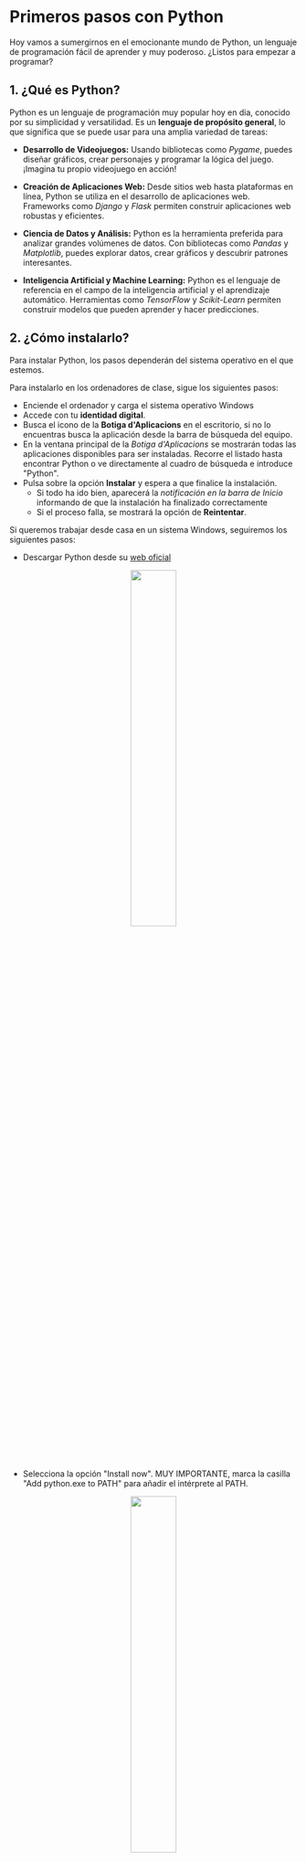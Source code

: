 # Primeros pasos con Python

Hoy vamos a sumergirnos en el emocionante mundo de Python, un lenguaje de programación fácil de aprender y muy poderoso. ¿Listos para empezar a programar? 

## 1. ¿Qué es Python?

Python es un lenguaje de programación muy popular hoy en dia, conocido por su simplicidad y versatilidad. Es un **lenguaje de propósito general**, lo que significa que se puede usar para una amplia variedad de tareas:

* **Desarrollo de Videojuegos:** Usando bibliotecas como *Pygame*, puedes diseñar gráficos, crear personajes y programar la lógica del juego. ¡Imagina tu propio videojuego en acción!

* **Creación de Aplicaciones Web:** Desde sitios web hasta plataformas en línea, Python se utiliza en el desarrollo de aplicaciones web. Frameworks como *Django* y *Flask* permiten construir aplicaciones web robustas y eficientes.

* **Ciencia de Datos y Análisis:** Python es la herramienta preferida para analizar grandes volúmenes de datos. Con bibliotecas como *Pandas* y *Matplotlib*, puedes explorar datos, crear gráficos y descubrir patrones interesantes.

* **Inteligencia Artificial y Machine Learning:** Python es el lenguaje de referencia en el campo de la inteligencia artificial y el aprendizaje automático. Herramientas como *TensorFlow* y *Scikit-Learn* permiten construir modelos que pueden aprender y hacer predicciones.

## 2. ¿Cómo instalarlo?

Para instalar Python, los pasos dependerán del sistema operativo en el que estemos. 

Para instalarlo en los ordenadores de clase, sigue los siguientes pasos: 

* Enciende el ordenador y carga el sistema operativo Windows
* Accede con tu **identidad digital**.
* Busca el icono de la **Botiga d'Aplicacions** en el escritorio, si no lo encuentras busca la aplicación desde la barra de búsqueda del equipo.
* En la ventana principal de la *Botiga d'Aplicacions* se mostrarán todas las aplicaciones disponibles para ser instaladas. Recorre el listado hasta encontrar Python o ve directamente al cuadro de búsqueda e introduce "Python".
* Pulsa sobre la opción **Instalar** y espera a que finalice la instalación.
    * Si todo ha ido bien, aparecerá la *notificación en la barra de Inicio* informando de que la instalación ha finalizado correctamente
    * Si el proceso falla, se mostrará la opción de **Reintentar**.

Si queremos trabajar desde casa en un sistema Windows, seguiremos los siguientes pasos:

* Descargar Python desde su [web oficial](https://www.python.org/downloads/)

<div align="center">
    <img src="/primero-bach/img/instalacion_python.png" width="40%">
</div>

* Selecciona la opción "Install now". MUY IMPORTANTE, marca la casilla "Add python.exe to PATH" para añadir el intérprete al PATH. 

<div align="center">
    <img src="/primero-bach/img/instalacion_python2.png" width="40%">
</div>

* Si todo ha ido bien, verás una pantalla como la siguiente:
  
<div align="center">
    <img src="/primero-bach/img/instalacion_python3.png" width="40%">
</div>




Instalar extensión Python para VSCode(https://marketplace.visualstudio.com/items?itemName=ms-python.python)
<div align="center">
    <img src="/primero-bach/img/instalacion_extension_python.png" width="50%">
</div>

## 3. ¿Cómo probarlo?

Una vez instalado Python en el sistema, verifica la versión instalada abriendo la terminal de comandos.

* Haz clic en el botón de Inicio (es el icono de Windows en la esquina inferior izquierda de la pantalla).
* Escribe "cmd" o "Símbolo del sistema" en la barra de búsqueda. Verás que aparece una aplicación llamada Símbolo del sistema o Command Prompt.

<div align="center">
    <img src="/primero-bach/img/terminal_comandos_windows.png" width="50%">
</div>

* Haz clic en Abrir para abrir la terminal de comandos.
* Escribe alguno de los siguientes comandos y se mostrará la versión actualmente instalada de Python:

python -V       
python --version

<div align="center">
    <img src="/primero-bach/img/version_python_instalada.png" width="50%">
</div>



## 4. ¿Cómo programar en Python?

Visual Studio Code
* Gratuito
* Open Source
* Muy personalizable con las extensiones

Instalación en casa
* Descargar versión desde [web oficial](https://code.visualstudio.com/)
* Instalar extensión Python de Microsoft

Instalación en el aula


Editores online para programas simples: [Programiz](https://www.programiz.com/python-programming/online-compiler/)

VSCode + plugin Python de Microsoft

## 5. Nuestro primer programa

## 6. Es tu turno

Modificar





